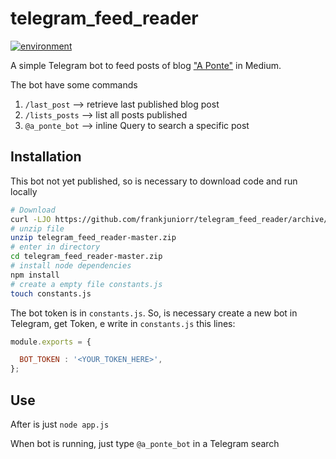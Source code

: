 # telegram_feed_reader

[![environment](https://img.shields.io/badge/environment-Telegram-blue.svg?logo=telegram)](https://img.shields.io/badge/environment-Telegram-blue.svg?logo=telegram)

A simple Telegram bot to feed posts of blog ["A Ponte"](https://medium.com/a-ponte) in Medium.

The bot have some commands

1. `/last_post` --> retrieve last published blog post
1. `/lists_posts` --> list all posts published
1. `@a_ponte_bot` --> inline Query to search a specific post

## Installation

This bot not yet published, so is necessary to download code and run locally
```bash
# Download
curl -LJO https://github.com/frankjuniorr/telegram_feed_reader/archive/master.zip
# unzip file
unzip telegram_feed_reader-master.zip
# enter in directory
cd telegram_feed_reader-master.zip
# install node dependencies
npm install
# create a empty file constants.js
touch constants.js
```

The bot token is in `constants.js`. So, is necessary create a new bot in Telegram, get Token, e write in `constants.js` this lines:

```javascript
module.exports = {

  BOT_TOKEN : '<YOUR_TOKEN_HERE>',
};
```

## Use

After is just `node app.js`

When bot is running, just type `@a_ponte_bot` in a Telegram search

